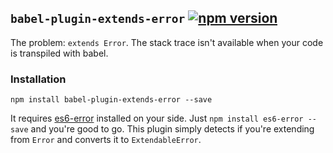 ## `babel-plugin-extends-error` [![npm version](https://badge.fury.io/js/babel-plugin-extends-error.svg)](http://badge.fury.io/js/babel-plugin-extends-error)

The problem: `extends Error`. The stack trace isn't available when your code is transpiled with babel.

### Installation
```
npm install babel-plugin-extends-error --save
```

It requires [es6-error](https://github.com/bjyoungblood/es6-error) installed on your side. Just `npm install es6-error --save` and you're good to go. This plugin simply detects if you're extending from `Error` and converts it to `ExtendableError`.
